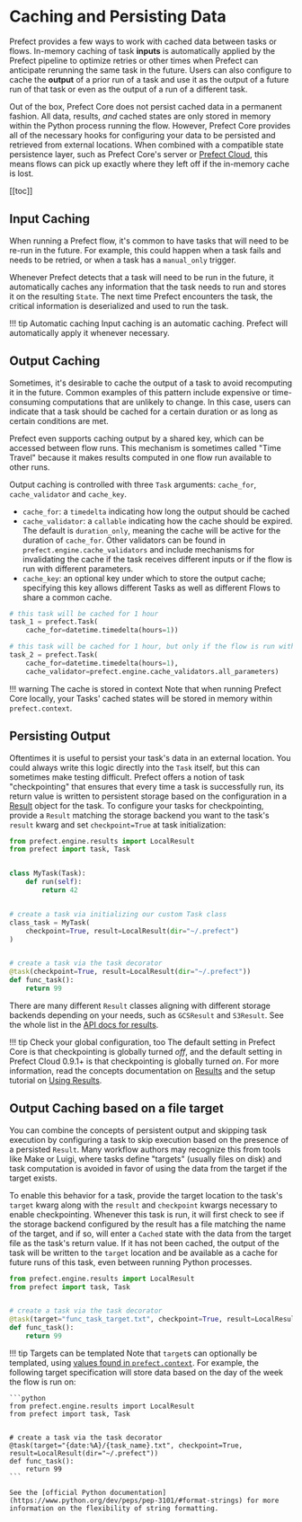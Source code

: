 # Caching and Persisting Data

Prefect provides a few ways to work with cached data between tasks or flows. In-memory caching of task **inputs** is automatically applied by the Prefect pipeline to optimize retries or other times when Prefect can anticipate rerunning the same task in the future. Users can also configure to cache the **output** of a prior run of a task and use it as the output of a future run of that task or even as the output of a run of a different task.

Out of the box, Prefect Core does not persist cached data in a permanent fashion. All data, results, _and_ cached states are only stored in memory within the
Python process running the flow. However, Prefect Core provides all of the necessary hooks for configuring your data to be persisted and retrieved from external locations. When combined with a compatible state persistence layer, such as Prefect Core's server or [Prefect Cloud](/orchestration/getting-started/set-up.html), this means flows can pick up exactly where they left off if the in-memory cache is lost.

[[toc]]

## Input Caching

When running a Prefect flow, it's common to have tasks that will need to be re-run in the future. For example, this could happen when a task fails and needs to be retried, or when a task has a `manual_only` trigger.

Whenever Prefect detects that a task will need to be run in the future, it automatically caches any information that the task needs to run and stores it on the resulting `State`. The next time Prefect encounters the task, the critical information is deserialized and used to run the task.

!!! tip Automatic caching
    Input caching is an automatic caching. Prefect will automatically apply it whenever necessary.


## Output Caching

Sometimes, it's desirable to cache the output of a task to avoid recomputing it in the future. Common examples of this pattern include expensive or time-consuming computations that are unlikely to change. In this case, users can indicate that a task should be cached for a certain duration or as long as certain conditions are met.

Prefect even supports caching output by a shared key, which can be accessed between flow runs. This mechanism is sometimes called "Time Travel" because it makes results computed in one flow run available to other runs.

Output caching is controlled with three `Task` arguments: `cache_for`, `cache_validator` and `cache_key`.

- `cache_for`: a `timedelta` indicating how long the output should be cached
- `cache_validator`: a `callable` indicating how the cache should be expired. The default is `duration_only`, meaning the cache will be active for the duration of `cache_for`. Other validators can be found in `prefect.engine.cache_validators` and include mechanisms for invalidating the cache if the task receives different inputs or if the flow is run with different parameters.
- `cache_key`: an optional key under which to store the output cache; specifying this key allows different Tasks as well as different Flows to share a common cache.

```python
# this task will be cached for 1 hour
task_1 = prefect.Task(
    cache_for=datetime.timedelta(hours=1))

# this task will be cached for 1 hour, but only if the flow is run with the same parameters
task_2 = prefect.Task(
    cache_for=datetime.timedelta(hours=1),
    cache_validator=prefect.engine.cache_validators.all_parameters)
```

!!! warning The cache is stored in context
    Note that when running Prefect Core locally, your Tasks' cached states will be stored in memory within `prefect.context`.


## Persisting Output

Oftentimes it is useful to persist your task's data in an external location. You could always write this logic directly into the `Task` itself, but this can sometimes make testing difficult. Prefect offers a notion of task "checkpointing" that ensures that every time a task is successfully run, its return value is written to persistent storage based on the configuration in a [Result](results.md) object for the task. To configure your tasks for checkpointing, provide a `Result` matching the storage backend you want to the task's `result` kwarg and set `checkpoint=True` at task initialization:

```python
from prefect.engine.results import LocalResult
from prefect import task, Task


class MyTask(Task):
    def run(self):
        return 42


# create a task via initializing our custom Task class
class_task = MyTask(
    checkpoint=True, result=LocalResult(dir="~/.prefect")
)


# create a task via the task decorator
@task(checkpoint=True, result=LocalResult(dir="~/.prefect"))
def func_task():
    return 99
```

There are many different `Result` classes aligning with different storage backends depending on your needs, such as `GCSResult` and `S3Result`. See the whole list in the [API docs for results](../../api/latest/engine/results.md).

!!! tip Check your global configuration, too
    The default setting in Prefect Core is that checkpointing is globally turned _off_, and the default setting in Prefect Cloud 0.9.1+ is that checkpointing is globally turned _on_. For more information, read the concepts documentation on [Results](results.md) and the setup tutorial on [Using Results](../advanced_tutorials/using-results.html).


## Output Caching based on a file target

You can combine the concepts of persistent output and skipping task execution by configuring a task to skip execution based on the presence of a persisted `Result`. Many workflow authors may recognize this from tools like Make or Luigi, where tasks define "targets" (usually files on disk) and task computation is avoided in favor of using the data from the target if the target exists.

To enable this behavior for a task, provide the target location to the task's `target` kwarg along with the `result` and `checkpoint` kwargs necessary to enable checkpointing. Whenever this task is run, it will first check to see if the storage backend configured by the result has a file matching the name of the target, and if so, will enter a `Cached` state with the data from the target file as the task's return value. If it has not been cached, the output of the task will be written to the `target` location and be available as a cache for future runs of this task, even between running Python processes.

```python
from prefect.engine.results import LocalResult
from prefect import task, Task


# create a task via the task decorator
@task(target="func_task_target.txt", checkpoint=True, result=LocalResult(dir="~/.prefect"))
def func_task():
    return 99
```

!!! tip Targets can be templated
    Note that `target`s can optionally be templated, using [values found in `prefect.context`](/api/latest/utilities/context.html).  For example, the following target specification will store data based on the day of the week the flow is run on:

    ```python
    from prefect.engine.results import LocalResult
    from prefect import task, Task


    # create a task via the task decorator
    @task(target="{date:%A}/{task_name}.txt", checkpoint=True, result=LocalResult(dir="~/.prefect"))
    def func_task():
        return 99
    ```

    See the [official Python documentation](https://www.python.org/dev/peps/pep-3101/#format-strings) for more information on the flexibility of string formatting.


